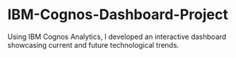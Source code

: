# IBM-Cognos-Dashboard-Project

Using IBM Cognos Analytics, I developed an interactive dashboard showcasing current and future technological trends.
